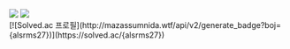 <div>
  <img src="https://github-readme-stats.vercel.app/api/top-langs/?username=mingeun128&show_icons=true&theme=tokyonight"/>
  <img src="https://github-readme-stats.vercel.app/api?username=mingeun128&show_icons=true&theme=tokyonight"/>
<div/>
<div>
  [![Solved.ac
프로필](http://mazassumnida.wtf/api/v2/generate_badge?boj={alsrms27})](https://solved.ac/{alsrms27})
<div/>
  
<!--
**mingeun128/mingeun128** is a ✨ _special_ ✨ repository because its `README.md` (this file) appears on your GitHub profile.

Here are some ideas to get you started:

- 🔭 I’m currently working on ...
- 🌱 I’m currently learning ...
- 👯 I’m looking to collaborate on ...
- 🤔 I’m looking for help with ...
- 💬 Ask me about ...
- 📫 How to reach me: ...
- 😄 Pronouns: ...
- ⚡ Fun fact: ...
-->
